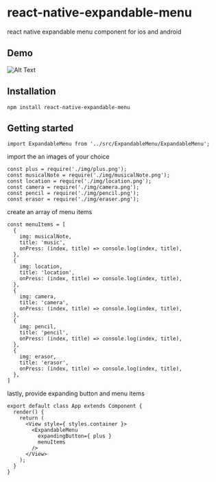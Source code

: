 # react-native-expandable-menu
react native expandable menu component for ios and android

## Demo
![Alt Text](https://media.giphy.com/media/9V5eBPh4P5M7gFvY5C/giphy.gif)
## Installation
```npm install react-native-expandable-menu```

## Getting started
```
import ExpandableMenu from '../src/ExpandableMenu/ExpandableMenu';
```
import the an images of your choice
```
const plus = require('./img/plus.png');
const musicalNote = require('./img/musicalNote.png');
const location = require('./img/location.png');
const camera = require('./img/camera.png');
const pencil = require('./img/pencil.png');
const erasor = require('./img/eraser.png');
```
create an array of menu items
```
const menuItems = [
  {
    img: musicalNote,
    title: 'music',
    onPress: (index, title) => console.log(index, title),
  },
  {
    img: location,
    title: 'location',
    onPress: (index, title) => console.log(index, title),
  },
  {
    img: camera,
    title: 'camera',
    onPress: (index, title) => console.log(index, title),
  },
  {
    img: pencil,
    title: 'pencil',
    onPress: (index, title) => console.log(index, title),
  },
  {
    img: erasor,
    title: 'erasor',
    onPress: (index, title) => console.log(index, title),
  },
]
```
lastly, provide expanding button and menu items
```
export default class App extends Component {
  render() {
    return (
      <View style={ styles.container }>
        <ExpandableMenu
          expandingButton={ plus }
          menuItems
        />
      </View>
    );
  }
}
```
